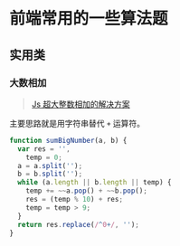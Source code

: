 # 前端常用的一些算法题

## 实用类

### 大数相加

> [Js 超大整数相加的解决方案](https://www.jianshu.com/p/c51d63028371)

主要思路就是用字符串替代 `+` 运算符。

```js
function sumBigNumber(a, b) {
  var res = '',
    temp = 0;
  a = a.split('');
  b = b.split('');
  while (a.length || b.length || temp) {
    temp += ~~a.pop() + ~~b.pop();
    res = (temp % 10) + res;
    temp = temp > 9;
  }
  return res.replace(/^0+/, '');
}
```